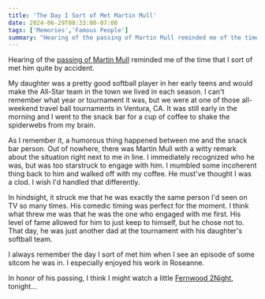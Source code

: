 ```yaml
---
title: 'The Day I Sort of Met Martin Mull'
date: 2024-06-29T08:33:00-07:00
tags: ['Memories','Famous People']
summary: "Hearing of the passing of Martin Mull reminded me of the time that I sort of met him quite by accident. What struck me was that he was exactly the same person I'd seen on TV so many times."
---
```

Hearing of the [passing of Martin Mull](https://www.bbc.com/news/articles/c51y3reng3zo) reminded me of the time that I sort of met him quite by accident.

My daughter was a pretty good softball player in her early teens and would make the All-Star team in the town we lived in each season. I can't remember what year or tournament it was, but we were at one of those all-weekend travel ball tournaments in Ventura, CA. It was still early in the morning and I went to the snack bar for a cup of coffee to shake the spiderwebs from my brain.

As I remember it, a humorous thing happened between me and the snack bar person. Out of nowhere, there was Martin Mull with a witty remark about the situation right next to me in line. I immediately recognized who he was, but was too starstruck to engage with him. I mumbled some incoherent thing back to him and walked off with my coffee. He must've thought I was a clod. I wish I'd handled that differently.

In hindsight, it struck me that he was exactly the same person I'd seen on TV so many times. His comedic timing was perfect for the moment. I think what threw me was that he was the one who engaged with me first. His level of fame allowed for him to just keep to himself, but he chose not to. That day, he was just another dad at the tournament with his daughter's softball team.

I always remember the day I sort of met him when I see an episode of some sitcom he was in. I especially enjoyed his work in Roseanne.

In honor of his passing, I think I might watch a little [Fernwood 2Night](https://www.youtube.com/playlist?list=PLA406B241A9114BFA), tonight...
